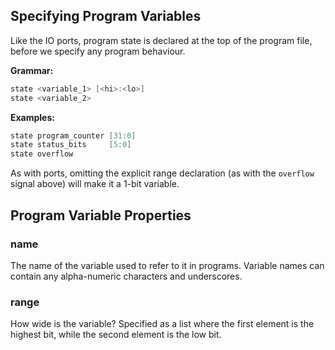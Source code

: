
## Specifying Program Variables

Like the IO ports, program state is declared at the top of the program
file, before we specify any program behaviour.

**Grammar:**

```verilog
state <variable_1> [<hi>:<lo>]
state <variable_2>
```

**Examples:**

```verilog
state program_counter [31:0]
state status_bits     [5:0]
state overflow
```

As with ports, omitting the explicit range declaration (as with the `overflow`
signal above) will make it a 1-bit variable.

##  Program Variable Properties

### name         
    
The name of the variable used to refer to it in programs. Variable names can
contain any alpha-numeric characters and underscores.

### range        
    
How wide is the variable? Specified as a list where the first element is the
highest bit, while the second element is the low bit.
